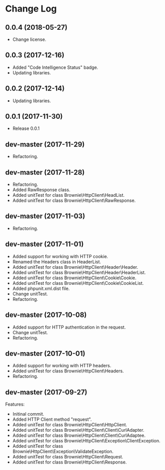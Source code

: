 # Change Log

## 0.0.4 (2018-05-27)
- Change license.

## 0.0.3 (2017-12-16)
- Added "Code Intelligence Status" badge.
- Updating libraries.

## 0.0.2 (2017-12-14)
- Updating libraries.

## 0.0.1 (2017-11-30)
- Release 0.0.1

## dev-master (2017-11-29)
- Refactoring.

## dev-master (2017-11-28)
- Refactoring.
- Added RawResponse class.
- Added unitTest for class Brownie\HttpClient\HeadList.
- Added unitTest for class Brownie\HttpClient\RawResponse.

## dev-master (2017-11-03)
- Refactoring.

## dev-master (2017-11-01)
- Added support for working with HTTP cookie.
- Renamed the Headers class in HeaderList.
- Added unitTest for class Brownie\HttpClient\Header\Header.
- Added unitTest for class Brownie\HttpClient\Header\HeaderList.
- Added unitTest for class Brownie\HttpClient\Cookie\Cookie.
- Added unitTest for class Brownie\HttpClient\Cookie\CookieList.
- Added phpunit.xml.dist file.
- Change unitTest.
- Refactoring.

## dev-master (2017-10-08)
- Added support for HTTP authentication in the request.
- Change unitTest.
- Refactoring.

## dev-master (2017-10-01)
- Added support for working with HTTP headers.
- Added unitTest for class Brownie\HttpClient\Headers.
- Refactoring.

## dev-master (2017-09-27)
Features:
- Initinal commit.
- Added HTTP Client method "request".
- Added unitTest for class Brownie\HttpClient\HttpClient.
- Added unitTest for class Brownie\HttpClient\Client\CurlAdapter.
- Added unitTest for class Brownie\HttpClient\Client\CurlAdaptee.
- Added unitTest for class Brownie\HttpClient\Exception\ClientException.
- Added unitTest for class Brownie\HttpClient\Exception\ValidateException.
- Added unitTest for class Brownie\HttpClient\Request.
- Added unitTest for class Brownie\HttpClient\Response.
